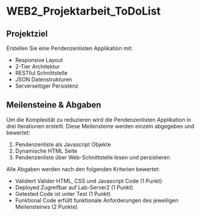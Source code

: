 # WEB2_Projektarbeit_ToDoList
Projektziel
-----------

Erstellen Sie eine Pendenzenlisten Applikation mit:
- Responsive Layout
- 2-Tier Architektur
- RESTful Schnittstelle
- JSON Datenstrukturen
- Serverseitiger Persistenz

Meilensteine & Abgaben
----------------------

Um die Komplexität zu reduzieren wird die Pendenzenlisten Applikation in drei Iterationen erstellt. Diese Meilensteine werden einzeln abgegeben und bewertet:  
1. Pendenzenliste als Javascript Objekte  
2. Dynamische HTML Seite  
3. Pendenzenliste über Web-Schnittstelle lesen und persistieren  

Alle Abgaben werden nach den folgenden Kriterien bewertet:
- Validiert Valider HTML, CSS und Javascript Code (1 Punkt)
- Deployed Zugreifbar auf Lab-Server2 (1 Punkt)
- Getested Code ist unter Test (1 Punkt)
- Funktional Code erfüllt funktionale Anforderungen des jeweiligen Meilensteines (2 Punkte)
